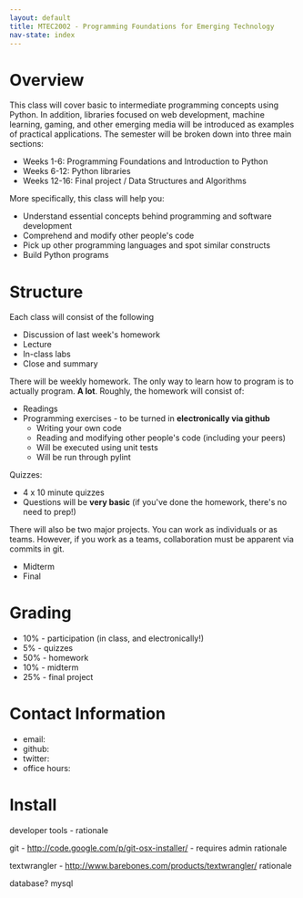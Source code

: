 ```yaml
---
layout: default
title: MTEC2002 - Programming Foundations for Emerging Technology
nav-state: index
---
```

Overview
====
This class will cover basic to intermediate programming concepts using Python.  In addition, libraries focused on web development, machine learning, gaming, and other emerging media will be introduced as examples of practical applications.  The semester will be broken down into three main sections:

* Weeks 1-6: Programming Foundations and Introduction to Python
* Weeks 6-12: Python libraries
* Weeks 12-16: Final project / Data Structures and Algorithms

More specifically, this class will help you:
* Understand essential concepts behind programming and software development 
* Comprehend and modify other people's code
* Pick up other programming languages and spot similar constructs
* Build Python programs

Structure
====
Each class will consist of the following
* Discussion of last week's homework
* Lecture
* In-class labs 
* Close and summary

There will be weekly homework.  The only way to learn how to program is to actually program.   **A lot**.  Roughly, the homework will consist of: 
* Readings 
* Programming exercises - to be turned in **electronically via github**
	* Writing your own code
	* Reading and modifying other people's code (including your peers)
	* Will be executed using unit tests
	* Will be run through pylint

Quizzes:
* 4 x 10 minute quizzes
* Questions will be **very basic** (if you've done the homework, there's no need to prep!)

There will also be two major projects.  You can work as individuals or as teams.  However, if you work as  a teams, collaboration must be apparent via commits in git.
* Midterm
* Final

Grading
====
* 10% - participation (in class, and electronically!)
* 5% - quizzes
* 50% - homework
* 10% - midterm
* 25% - final project

Contact Information
====
* email: 
* github: 
* twitter: 
* office hours:

Install
====
developer tools -
rationale

git - http://code.google.com/p/git-osx-installer/ - requires admin
rationale

textwrangler - http://www.barebones.com/products/textwrangler/
rationale

database?
mysql


